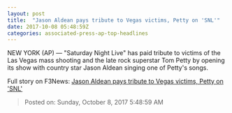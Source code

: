 ```yaml
---
layout: post
title:  "Jason Aldean pays tribute to Vegas victims, Petty on 'SNL'"
date: 2017-10-08 05:48:59Z
categories: associated-press-ap-top-headlines
---
```


NEW YORK (AP) — "Saturday Night Live" has paid tribute to victims of the Las Vegas mass shooting and the late rock superstar Tom Petty by opening its show with country star Jason Aldean singing one of Petty's songs.


Full story on F3News: [Jason Aldean pays tribute to Vegas victims, Petty on 'SNL'](http://www.f3nws.com/n/2ajzrC)

> Posted on: Sunday, October 8, 2017 5:48:59 AM
